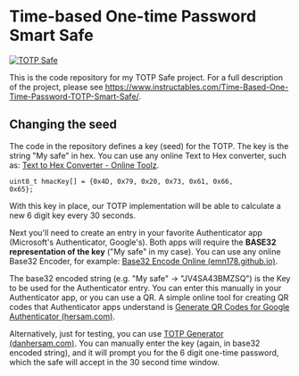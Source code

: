 # Time-based One-time Password Smart Safe

[![TOTP Safe](http://img.youtube.com/vi/4Zr3-eivLDk/0.jpg)](http://www.youtube.com/watch?v=4Zr3-eivLDk "TOTP Safe")

This is the code repository for my TOTP Safe project. For a full description of the project, please see https://www.instructables.com/Time-Based-One-Time-Password-TOTP-Smart-Safe/. 

## Changing the seed
The code in the repository defines a key (seed) for the TOTP. The key is the string "My safe" in hex. You can use any online Text to Hex converter, such as: [Text to Hex Converter - Online Toolz](https://www.online-toolz.com/tools/text-hex-convertor.php).

<code>uint8_t hmacKey[] = {0x4D, 0x79, 0x20, 0x73, 0x61, 0x66, 0x65};</code>

With this key in place, our TOTP implementation will be able to calculate a new 6 digit key every 30 seconds.

Next you'll need to create an entry in your favorite Authenticator app (Microsoft's Authenticator, Google's). Both apps will require the <b>BASE32 representation of the key</b> ("My safe" in my case). You can use any online Base32 Encoder, for example: [Base32 Encode Online (emn178.github.io)](https://emn178.github.io/online-tools/base32_encode.html).

The base32 encoded string (e.g. "My safe" -> "JV4SA43BMZSQ") is the Key to be used for the Authenticator entry. You can enter this manually in your Authenticator app, or you can use a QR. A simple online tool for creating QR codes that Authenticator apps understand is [Generate QR Codes for Google Authenticator (hersam.com)](https://dan.hersam.com/tools/gen-qr-code.php).

Alternatively, just for testing, you can use [TOTP Generator (danhersam.com)](https://totp.danhersam.com/?key=JV4SA43BMZSQ). You can manually enter the key (again, in base32 encoded string), and it will prompt you for the 6 digit one-time password, which the safe will accept in the 30 second time window.
